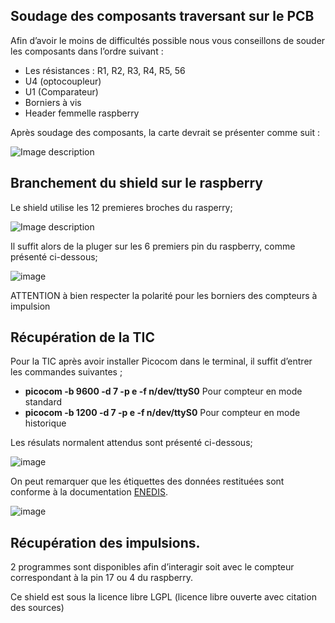 
## Soudage des composants traversant sur le PCB

Afin d’avoir le moins de difficultés possible nous vous conseillons de souder les composants dans l’ordre suivant :
- Les résistances : R1, R2, R3, R4, R5, 56
- U4 (optocoupleur)
- U1 (Comparateur)
- Borniers à vis
- Header femmelle raspberry

Après soudage des composants, la carte devrait se présenter comme suit : 

![Image description](https://user-images.githubusercontent.com/39769580/76011441-e2f65300-5f14-11ea-81f8-4a562ae1b018.jpeg)

## Branchement du shield sur le raspberry
Le shield utilise les 12 premieres broches du rasperry; 

![Image description](https://user-images.githubusercontent.com/39769580/76015897-328c4d00-5f1c-11ea-9de5-c1fc46b414e7.png)

Il suffit alors de la pluger sur les 6 premiers pin du raspberry, comme présenté ci-dessous; 

![image](https://user-images.githubusercontent.com/39769580/76016226-c100ce80-5f1c-11ea-9c1e-674d1846aaba.png)

ATTENTION à bien respecter la polarité pour les borniers des compteurs à impulsion

## Récupération de la TIC

Pour la TIC après avoir installer Picocom dans le terminal, il suffit d’entrer les commandes suivantes ; 

- **picocom -b 9600 -d 7 -p e -f n/dev/ttyS0**  Pour compteur en mode standard 
- **picocom -b 1200 -d 7 -p e -f n/dev/ttyS0**  Pour compteur en mode historique

Les résulats normalent attendus sont présenté ci-dessous; 

![image](https://user-images.githubusercontent.com/39769580/76018539-7e40f580-5f20-11ea-8d4a-857c920ca5a5.png)

On peut remarquer que les étiquettes des données restituées sont conforme à la documentation <a href="https://www.enedis.fr/sites/default/files/Enedis-NOI-CPT_54E.pdf" target="_blank" >ENEDIS</a>. 

![image](https://user-images.githubusercontent.com/39769580/76018529-7b460500-5f20-11ea-8d89-33839cad184e.png)

 ## Récupération des impulsions. 

2 programmes sont disponibles afin d’interagir soit avec le compteur correspondant à la pin 17 ou 4 du raspberry. 

Ce shield est sous la licence libre LGPL (licence libre ouverte avec citation des sources)

